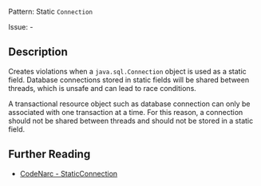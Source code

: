 Pattern: Static `Connection`

Issue: -

## Description

Creates violations when a `java.sql.Connection` object is used as a static field. Database connections stored in static fields will be shared between threads, which is unsafe and can lead to race conditions.

A transactional resource object such as database connection can only be associated with one transaction at a time. For this reason, a connection should not be shared between threads and should not be stored in a static field.

## Further Reading

* [CodeNarc - StaticConnection](https://codenarc.github.io/CodeNarc/codenarc-rules-concurrency.html#staticconnection-rule)
